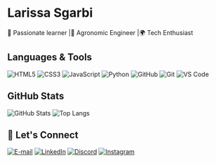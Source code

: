 # Larissa Sgarbi

🚀 Passionate learner |🌱 Agronomic Engineer |🌍 Tech Enthusiast

 
## Languages & Tools

![HTML5](https://img.shields.io/badge/-HTML5-000?style=flat&logo=html5)
![CSS3](https://img.shields.io/badge/-CSS3-000?style=flat&logo=css3&logoColor=1572B6)
![JavaScript](https://img.shields.io/badge/-JavaScript-000?style=flat&logo=javascript)
![Python](https://img.shields.io/badge/-Python-000?style=flat&logo=python)
![GitHub](https://img.shields.io/badge/-GitHub-000?style=flat&logo=github)
![Git](https://img.shields.io/badge/-Git-000?style=flat&logo=git)
![VS Code](https://img.shields.io/badge/-VSCode-000?style=flat&logo=visual-studio-code)


## GitHub Stats

![GitHub Stats](https://github-readme-stats.vercel.app/api?username=l-sgarbi&theme=transparent&bg_color=0aa48c&border_color=0aa48c&show_icons=true&icon_color=181c49&title_color=FFF&text_color=FFF&hide_title=true)
![Top Langs](https://github-readme-stats-git-masterrstaa-rickstaa.vercel.app/api/top-langs/?username=l-sgarbi&layout=compact&bg_color=0AA48C&border_color=0AA48C&title_color=FFF&text_color=FFF)


## 🤝 Let's Connect

[![E-mail](https://img.shields.io/badge/-Email-000?style=for-the-badge&logo=microsoft-outlook&logoColor=007BFF)](mailto:larissaandradesgarbi@outlook.com)
[![LinkedIn](https://img.shields.io/badge/LinkedIn-0077B5?style=for-the-badge&logo=linkedin&logoColor=white)](https://www.linkedin.com/in/larissa-a-sgarbi/)
[![Discord](https://img.shields.io/badge/Discord-7289DA?style=for-the-badge&logo=discord&logoColor=white)](https://discordapp.com/users/lari.as/)
[![Instagram](https://img.shields.io/badge/-Instagram-%23E4405F?style=for-the-badge&logo=instagram&logoColor=white)](https://www.instagram.com/lari_sgarbi/)

